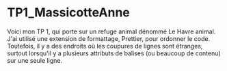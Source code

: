 # TP1_MassicotteAnne

Voici mon TP 1, qui porte sur un refuge animal dénommé Le Havre animal. J'ai utilisé une extension de formattage, Prettier, pour ordonner le code. Toutefois, il y a des endroits où les coupures de lignes sont étranges, surtout lorsqu'il y a plusieurs attributs de balises (ou beaucoup de contenu) sur une seule ligne.
